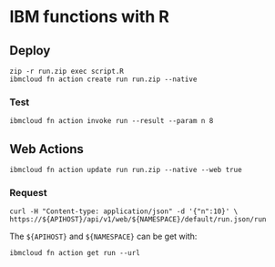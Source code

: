 # IBM functions with R

## Deploy

```
zip -r run.zip exec script.R
ibmcloud fn action create run run.zip --native
```

### Test

```
ibmcloud fn action invoke run --result --param n 8
```

## Web Actions

```
ibmcloud fn action update run run.zip --native --web true
```

### Request

```
curl -H "Content-type: application/json" -d '{"n":10}' \
https://${APIHOST}/api/v1/web/${NAMESPACE}/default/run.json/run
```

The `${APIHOST}` and `${NAMESPACE}` can be get with:

```
ibmcloud fn action get run --url
```

